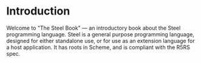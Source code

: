 # Introduction

Welcome to "The Steel Book" &mdash; an introductory book about the Steel programming language. Steel is
a general purpose programming language, designed for either standalone use, or for use as an extension
language for a host application. It has roots in Scheme, and is compliant with the R5RS spec.
